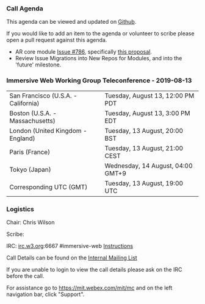 ### Call Agenda

This agenda can be viewed and updated on [Github](https://github.com/immersive-web/administrivia/blob/master/meetings/wg/2019-08-13-Immersive_Web_Working_Group_Teleconference-agenda.md).

If you would like to add an item to the agenda or volunteer to scribe please open a pull request against this agenda.

* AR core module [Issue #786](https://github.com/immersive-web/webxr/issues/786#), specifically [this proposal](https://github.com/immersive-web/webxr/issues/786#issuecomment-520656458).
* Review Issue Migrations into New Repos for Modules, and into the 'future' milestone.

### Immersive Web Working Group Teleconference - 2019-08-13

<table>
<tr><td> San Francisco (U.S.A. - California) <td> Tuesday, August 13, 12:00 PM PDT
<tr><td> Boston (U.S.A. - Massachusetts) <td> Tuesday, August 13, 3:00 PM EDT
<tr><td> London (United Kingdom - England) <td> Tuesday, 13 August, 20:00 BST
<tr><td> Paris (France) <td> Tuesday, 13 August, 21:00 CEST
<tr><td> Tokyo (Japan) <td> Wednesday, 14 August, 04:00 GMT+9
<tr><td> Corresponding UTC (GMT) <td> Tuesday, 13 August, 19:00 UTC
</table>

### Logistics

Chair: Chris Wilson

Scribe:

IRC: [irc.w3.org](http://irc.w3.org/):6667 #immersive-web [Instructions](https://github.com/immersive-web/administrivia/blob/master/IRC.md)

Call Details can be found on the [Internal Mailing List](https://lists.w3.org/Archives/Member/internal-immersive-web/2019Feb/0002.html)

If you are unable to login to view the call details please ask on the IRC before the call.

For assistance go to https://mit.webex.com/mit/mc  and on the left navigation bar, click "Support".
          

